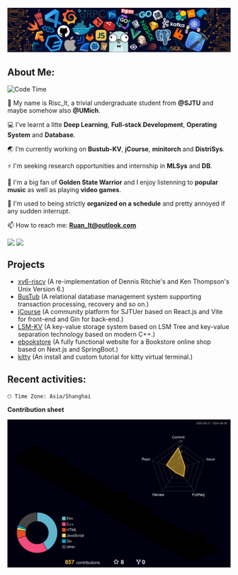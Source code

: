 ![image](https://github.com/Risc-lt/Risc-lt/blob/main/IMG/Programming.png)

## **About Me:**

<!--START_SECTION:waka-->
![Code Time](http://img.shields.io/badge/Code%20Time-464%20hrs%207%20mins-blue)


<!--END_SECTION:waka-->

🔭 My name is Risc_lt, a trivial undergraduate student from **@SJTU** and maybe somehow also **@UMich**. 

💻 I’ve learnt a litte **Deep Learning**, **Full-stack Development**, **Operating System** and **Database**.

🌏 I’m currently working on **Bustub-KV**, **jCourse**, **minitorch** and **DistriSys**.

⚡ I'm seeking research opportunities and internship in **MLSys** and **DB**.

📜 I'm a big fan of **Golden State Warrior** and I enjoy listenning to **popular music** as well as playing **video games**.

🌱 I'm used to being strictly **organized on a schedule** and pretty annoyed if any sudden interrupt.

📫 How to reach me: **Ruan_lt@outlook.com**

<div>
  <img align='center' src="https://git-status.ayaka.space/api?username=Risc-lt&count_private=true&show_icons=true&theme=vue-light&hide_title=true"/>
  <img align='center' src="https://github-readme-stats.vercel.app/api/top-langs/?username=Risc-lt&layout=compact&hide=css,html"/>
</div>

## Projects
- [xv6-riscv](https://github.com/Risc-lt/xv6-riscv) (A re-implementation of Dennis Ritchie's and Ken Thompson's Unix Version 6.)
- [BusTub](https://github.com/Risc-lt/Bustub-KV) (A relational database management system supporting transaction processing, recovery and so on.)
- [jCourse](https://github.com/SJTU-jCourse) (A community platform for SJTUer based on React.js and Vite for front-end and Gin for back-end.)
- [LSM-KV](https://github.com/Risc-lt/LSM-KV) (A key-value storage system based on LSM Tree and key-value separation technology based on modern C++.)
- [ebookstore](https://github.com/Risc-lt/ebookstore) (A fully functional website for a Bookstore online shop based on Next.js and SpringBoot.)
- [kitty](https://github.com/Risc-lt/kitty) (An install and custom tutorial for kitty virtual terminal.)

## **Recent activities:**

```text
🕑︎ Time Zone: Asia/Shanghai
```

<!--
**Timeline**

![Lines of Code chart](https://raw.githubusercontent.com/Risc-lt/Risc-lt/main/assets/bar_graph.png)
-->

**Contribution sheet**

<!--   profile-green-animate -->

![](./profile-3d-contrib/profile-night-rainbow.svg)
